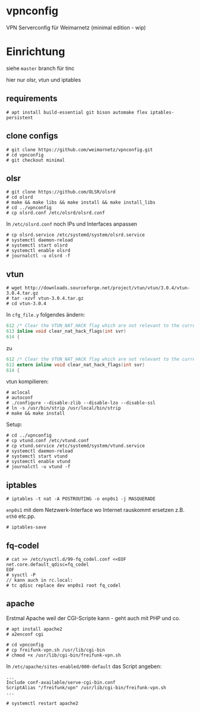 vpnconfig
=========

VPN Serverconfig für Weimarnetz (minimal edition - wip)

Einrichtung
===========

siehe `master` branch für tinc 

hier nur olsr, vtun und iptables 

## requirements 

    # apt install build-essential git bison automake flex iptables-persistent 

## clone configs 

    # git clone https://github.com/weimarnetz/vpnconfig.git 
    # cd vpnconfig 
    # git checkout minimal 

## olsr 

    # git clone https://github.com/OLSR/olsrd
    # cd olsrd 
    # make && make libs && make install && make install_libs 
    # cd ../vpnconfig 
    # cp olsrd.conf /etc/olsrd/olsrd.conf 

In `/etc/olsrd.conf` noch IPs und Interfaces anpassen 

    # cp olsrd.service /etc/systemd/system/olsrd.service 
    # systemctl daemon-reload 
    # systemctl start olsrd
    # systemctl enable olsrd
    # journalctl -u olsrd -f 


## vtun 

    # wget http://downloads.sourceforge.net/project/vtun/vtun/3.0.4/vtun-3.0.4.tar.gz
    # tar -xzvf vtun-3.0.4.tar.gz 
    # cd vtun-3.0.4 

In `cfg_file.y` folgendes ändern: 

```c 
612 /* Clear the VTUN_NAT_HACK flag which are not relevant to the current operation mode */
613 inline void clear_nat_hack_flags(int svr)
614 {
```

zu 

```c
612 /* Clear the VTUN_NAT_HACK flag which are not relevant to the current operation mode */
613 extern inline void clear_nat_hack_flags(int svr)
614 {
```

vtun kompilieren: 

    # aclocal 
    # autoconf 
    # ./configure --disable-zlib --disable-lzo --disable-ssl 
    # ln -s /usr/bin/strip /usr/local/bin/strip
    # make && make install 

Setup: 

    # cd ../vpnconfig 
    # cp vtund.conf /etc/vtund.conf 
    # cp vtund.service /etc/systemd/system/vtund.service 
    # systemctl daemon-reload 
    # systemctl start vtund 
    # systemctl enable vtund
    # journalctl -u vtund -f 

## iptables 

    # iptables -t nat -A POSTROUTING -o enp0s1 -j MASQUERADE 

`enp0s1` mit dem Netzwerk-Interface wo Internet rauskommt ersetzen z.B. `eth0` etc.pp. 

    # iptables-save 


## fq-codel 

    # cat >> /etc/sysctl.d/99-fq_codel.conf <<EOF
    net.core.default_qdisc=fq_codel
    EOF
    # sysctl -P 
    // kann auch in rc.local: 
    # tc qdisc replace dev enp0s1 root fq_codel 
    
## apache 

Erstmal Apache weil der CGI-Scripte kann - geht auch mit PHP und co. 

    # apt install apache2 
    # a2enconf cgi 
    
    # cd vpnconfig 
    # cp freifunk-vpn.sh /usr/lib/cgi-bin 
    # chmod +x /usr/lib/cgi-bin/freifunk-vpn.sh 
    
In `/etc/apache/sites-enabled/000-default` das Script angeben: 

    ...
    Include conf-available/serve-cgi-bin.conf
    ScriptAlias "/freifunk/vpn" /usr/lib/cgi-bin/freifunk-vpn.sh
    ...

    # systemctl restart apache2 
    
    
